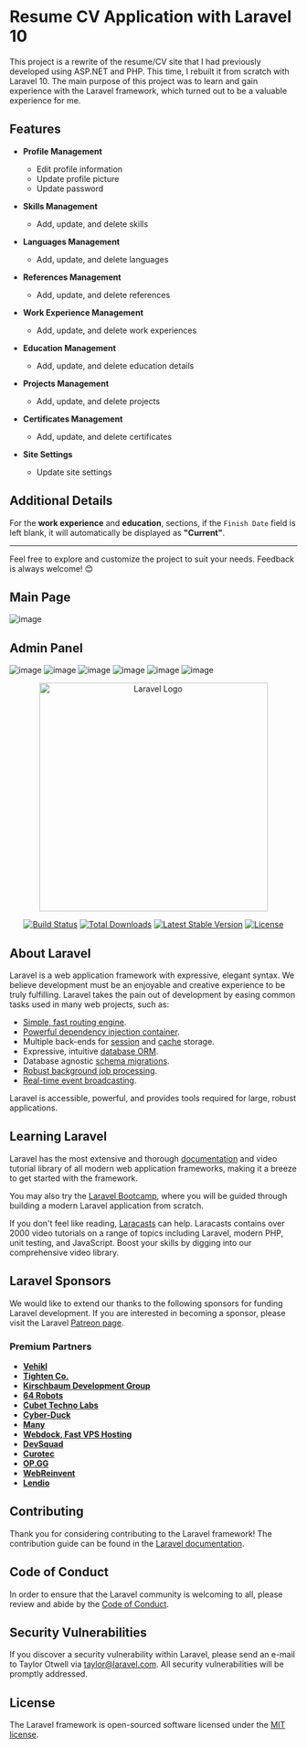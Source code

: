 # Resume CV Application with Laravel 10

This project is a rewrite of the resume/CV site that I had previously developed using ASP.NET and PHP. This time, I rebuilt it from scratch with Laravel 10. The main purpose of this project was to learn and gain experience with the Laravel framework, which turned out to be a valuable experience for me.  

## Features  

- **Profile Management**  
  - Edit profile information  
  - Update profile picture  
  - Update password  

- **Skills Management**  
  - Add, update, and delete skills  

- **Languages Management**  
  - Add, update, and delete languages  

- **References Management**  
  - Add, update, and delete references  

- **Work Experience Management**  
  - Add, update, and delete work experiences  

- **Education Management**  
  - Add, update, and delete education details  

- **Projects Management**  
  - Add, update, and delete projects  

- **Certificates Management**  
  - Add, update, and delete certificates  

- **Site Settings**  
  - Update site settings  

## Additional Details  

For the **work experience** and **education**,  sections, if the `Finish Date` field is left blank, it will automatically be displayed as **"Current"**.  

---

Feel free to explore and customize the project to suit your needs. Feedback is always welcome! 😊


## Main Page

![image](https://github.com/user-attachments/assets/64823260-5884-4b37-aae3-badcaafdffb4)

## Admin Panel

![image](https://github.com/user-attachments/assets/e044dbe2-b9f9-4586-a9a3-d8632e5c8499)
![image](https://github.com/user-attachments/assets/a6eac555-0dfa-4eaa-8903-8a4e0726f6ca)
![image](https://github.com/user-attachments/assets/0a380cee-0156-4a87-9443-a7bbe8529c96)
![image](https://github.com/user-attachments/assets/6590f3e1-979f-4e5b-b30b-48313ef91be0)
![image](https://github.com/user-attachments/assets/53eb6370-a67a-4ec7-a273-6ddf0a02c691)
![image](https://github.com/user-attachments/assets/8d3ba879-7a3d-4bf3-bafd-6204596d1646)






<p align="center"><a href="https://laravel.com" target="_blank"><img src="https://raw.githubusercontent.com/laravel/art/master/logo-lockup/5%20SVG/2%20CMYK/1%20Full%20Color/laravel-logolockup-cmyk-red.svg" width="400" alt="Laravel Logo"></a></p>

<p align="center">
<a href="https://github.com/laravel/framework/actions"><img src="https://github.com/laravel/framework/workflows/tests/badge.svg" alt="Build Status"></a>
<a href="https://packagist.org/packages/laravel/framework"><img src="https://img.shields.io/packagist/dt/laravel/framework" alt="Total Downloads"></a>
<a href="https://packagist.org/packages/laravel/framework"><img src="https://img.shields.io/packagist/v/laravel/framework" alt="Latest Stable Version"></a>
<a href="https://packagist.org/packages/laravel/framework"><img src="https://img.shields.io/packagist/l/laravel/framework" alt="License"></a>
</p>

## About Laravel

Laravel is a web application framework with expressive, elegant syntax. We believe development must be an enjoyable and creative experience to be truly fulfilling. Laravel takes the pain out of development by easing common tasks used in many web projects, such as:

- [Simple, fast routing engine](https://laravel.com/docs/routing).
- [Powerful dependency injection container](https://laravel.com/docs/container).
- Multiple back-ends for [session](https://laravel.com/docs/session) and [cache](https://laravel.com/docs/cache) storage.
- Expressive, intuitive [database ORM](https://laravel.com/docs/eloquent).
- Database agnostic [schema migrations](https://laravel.com/docs/migrations).
- [Robust background job processing](https://laravel.com/docs/queues).
- [Real-time event broadcasting](https://laravel.com/docs/broadcasting).

Laravel is accessible, powerful, and provides tools required for large, robust applications.

## Learning Laravel

Laravel has the most extensive and thorough [documentation](https://laravel.com/docs) and video tutorial library of all modern web application frameworks, making it a breeze to get started with the framework.

You may also try the [Laravel Bootcamp](https://bootcamp.laravel.com), where you will be guided through building a modern Laravel application from scratch.

If you don't feel like reading, [Laracasts](https://laracasts.com) can help. Laracasts contains over 2000 video tutorials on a range of topics including Laravel, modern PHP, unit testing, and JavaScript. Boost your skills by digging into our comprehensive video library.

## Laravel Sponsors

We would like to extend our thanks to the following sponsors for funding Laravel development. If you are interested in becoming a sponsor, please visit the Laravel [Patreon page](https://patreon.com/taylorotwell).

### Premium Partners

- **[Vehikl](https://vehikl.com/)**
- **[Tighten Co.](https://tighten.co)**
- **[Kirschbaum Development Group](https://kirschbaumdevelopment.com)**
- **[64 Robots](https://64robots.com)**
- **[Cubet Techno Labs](https://cubettech.com)**
- **[Cyber-Duck](https://cyber-duck.co.uk)**
- **[Many](https://www.many.co.uk)**
- **[Webdock, Fast VPS Hosting](https://www.webdock.io/en)**
- **[DevSquad](https://devsquad.com)**
- **[Curotec](https://www.curotec.com/services/technologies/laravel/)**
- **[OP.GG](https://op.gg)**
- **[WebReinvent](https://webreinvent.com/?utm_source=laravel&utm_medium=github&utm_campaign=patreon-sponsors)**
- **[Lendio](https://lendio.com)**

## Contributing

Thank you for considering contributing to the Laravel framework! The contribution guide can be found in the [Laravel documentation](https://laravel.com/docs/contributions).

## Code of Conduct

In order to ensure that the Laravel community is welcoming to all, please review and abide by the [Code of Conduct](https://laravel.com/docs/contributions#code-of-conduct).

## Security Vulnerabilities

If you discover a security vulnerability within Laravel, please send an e-mail to Taylor Otwell via [taylor@laravel.com](mailto:taylor@laravel.com). All security vulnerabilities will be promptly addressed.

## License

The Laravel framework is open-sourced software licensed under the [MIT license](https://opensource.org/licenses/MIT).
